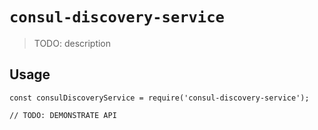 # `consul-discovery-service`

> TODO: description

## Usage

```
const consulDiscoveryService = require('consul-discovery-service');

// TODO: DEMONSTRATE API
```
